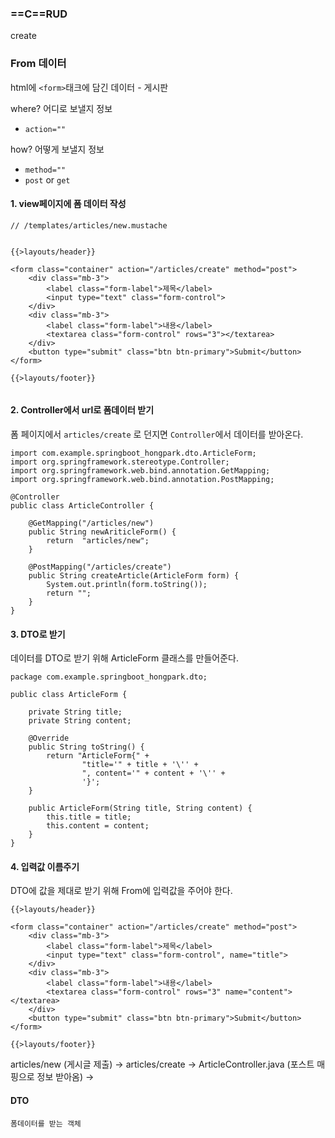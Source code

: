 ### ==C==RUD
create

### From 데이터

html에 `<form>`태크에 담긴 데이터  - 게시판

where? 어디로 보낼지 정보
- `action=""`

how? 어떻게 보낼지 정보
- `method=""`
- `post` or `get`

#### 1. view페이지에 폼 데이터 작성
```
// /templates/articles/new.mustache


{{>layouts/header}}

<form class="container" action="/articles/create" method="post">
    <div class="mb-3">
        <label class="form-label">제목</label>
        <input type="text" class="form-control">
    </div>
    <div class="mb-3">
        <label class="form-label">내용</label>
        <textarea class="form-control" rows="3"></textarea>
    </div>
    <button type="submit" class="btn btn-primary">Submit</button>
</form>

{{>layouts/footer}}
  
```

#### 2. Controller에서 url로 폼데이터 받기


폼 페이지에서 `articles/create` 로 던지면 `Controller`에서 데이터를 받아온다.
```
import com.example.springboot_hongpark.dto.ArticleForm;
import org.springframework.stereotype.Controller;
import org.springframework.web.bind.annotation.GetMapping;
import org.springframework.web.bind.annotation.PostMapping;

@Controller
public class ArticleController {

    @GetMapping("/articles/new")
    public String newAriticleForm() {
        return  "articles/new";
    }

    @PostMapping("/articles/create")
    public String createArticle(ArticleForm form) {
        System.out.println(form.toString());
        return "";
    }
}
```

#### 3. DTO로 받기

데이터를 DTO로 받기 위해 ArticleForm 클래스를 만들어준다.

```
package com.example.springboot_hongpark.dto;

public class ArticleForm {

    private String title;
    private String content;

    @Override
    public String toString() {
        return "ArticleForm{" +
                "title='" + title + '\'' +
                ", content='" + content + '\'' +
                '}';
    }

    public ArticleForm(String title, String content) {
        this.title = title;
        this.content = content;
    }
}
```


#### 4. 입력값 이름주기

DTO에 값을 제대로 받기 위해 From에 입력값을 주어야 한다.

```
{{>layouts/header}}

<form class="container" action="/articles/create" method="post">
    <div class="mb-3">
        <label class="form-label">제목</label>
        <input type="text" class="form-control", name="title">
    </div>
    <div class="mb-3">
        <label class="form-label">내용</label>
        <textarea class="form-control" rows="3" name="content"></textarea>
    </div>
    <button type="submit" class="btn btn-primary">Submit</button>
</form>

{{>layouts/footer}}
```


articles/new (게시글 제출) -> articles/create -> ArticleController.java (포스트 매핑으로 정보 받아옴) -> 

#### DTO 
	폼데이터를 받는 객체

